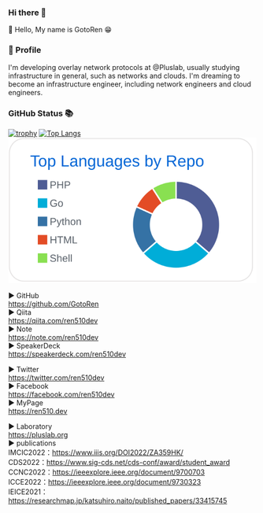 ### Hi there 👋
🚀 Hello, My name is GotoRen 😁

### 🔭 Profile
I'm developing overlay network protocols at @Pluslab, usually studying infrastructure in general, such as networks and clouds. I'm dreaming to become an infrastructure engineer, including network engineers and cloud engineers.

### GitHub Status 📚
[![trophy](https://github-profile-trophy.vercel.app/?username=GotoRen&theme=onedark&title=Joined2020,Commit,Followers,Repositories,Issue,PullRequest)](https://github.com/ryo-ma/github-profile-trophy)
[![Top Langs](https://github-readme-stats.vercel.app/api/top-langs/?username=GotoRen&langs_count=10&layout=compact&exclude_repo=piscon2019,piscon2019-2,go-traq&theme=Gradient)](https://github.com/anuraghazra/github-readme-stats) [![](https://raw.githubusercontent.com/GotoRen/GotoRen/master/profile-summary-card-output/github/1-repos-per-language.svg)](https://github.com/vn7n24fzkq/github-profile-summary-cards)

▶︎ GitHub<br>
https://github.com/GotoRen<br>
▶︎ Qiita<br>
https://qiita.com/ren510dev<br>
▶︎ Note<br>
https://note.com/ren510dev<br>
▶︎ SpeakerDeck<br>
https://speakerdeck.com/ren510dev<br>

▶︎ Twitter<br>
https://twitter.com/ren510dev<br>
▶︎ Facebook<br>
https://facebook.com/ren510dev<br>
▶︎ MyPage<br>
https://ren510.dev<br>

▶︎ Laboratory<br>
https://pluslab.org<br>
▶︎ publications<br>
IMCIC2022：https://www.iiis.org/DOI2022/ZA359HK/<br>
CDS2022：https://www.sig-cds.net/cds-conf/award/student_award<br>
CCNC2022：https://ieeexplore.ieee.org/document/9700703<br>
ICCE2022：https://ieeexplore.ieee.org/document/9730323<br>
IEICE2021：https://researchmap.jp/katsuhiro.naito/published_papers/33415745<br>
